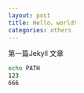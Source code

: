 ```yaml
---
layout: post
title: Hello，world!
categories: others
---
```




第一篇Jekyll 文章
```bash
echo PATH
123
666
```


